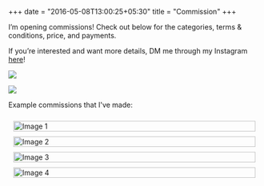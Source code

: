 +++ 
date = "2016-05-08T13:00:25+05:30" 
title = "Commission"
+++

I’m opening commissions! Check out below for the categories, terms & conditions,
price, and payments. 

If you’re interested and want more details, DM me through
my Instagram [here](https://instagram.com/fibinastudio)!

![](/img/commission/commission_exp_01.jpg)

![](/img/commission/commission_exp_02.jpg)

Example commissions that I've made:

<!DOCTYPE html>
<html lang="en">
<head>
    <meta charset="UTF-8">
    <meta name="viewport" content="width=device-width, initial-scale=1.0">
    <title>Image Grid</title>
    <style>
        .grid-container {
            display: grid;
            grid-template-columns: repeat(auto-fill, minmax(300px, 1fr));
            gap: 10px;
            padding: 10px;
        }
        .grid-item {
            width: 100%;
            height: auto;
        }
    </style>
</head>
<body>
    <div class="grid-container">
        <img src="/img/commission/commission_example_01.jpg" alt="Image 1" class="grid-item">
        <img src="/img/commission/commission_example_02.jpg" alt="Image 2" class="grid-item">
        <img src="/img/commission/commission_example_03.jpg" alt="Image 3" class="grid-item">
        <img src="/img/commission/commission_example_04.jpg" alt="Image 4" class="grid-item">
    </div>
</body>
</html>
